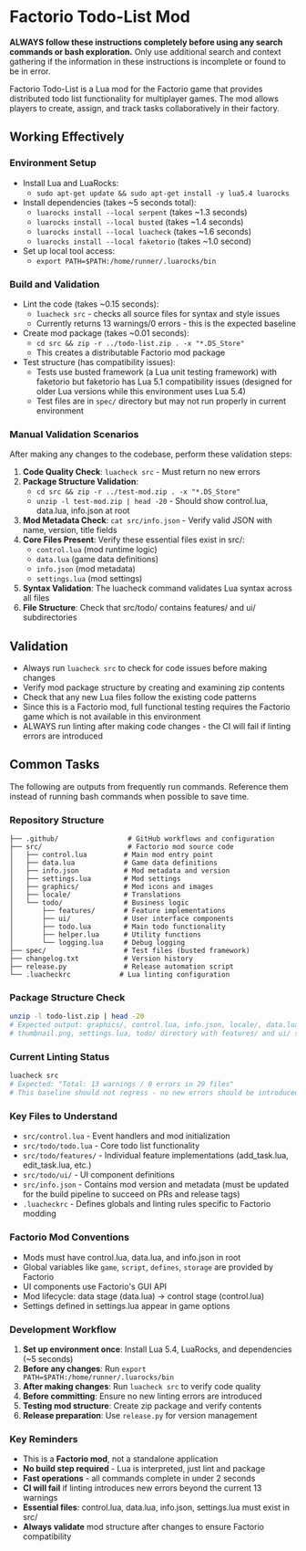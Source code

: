 # Factorio Todo-List Mod

**ALWAYS follow these instructions completely before using any search commands or bash exploration.** Only use additional search and context gathering if the information in these instructions is incomplete or found to be in error.

Factorio Todo-List is a Lua mod for the Factorio game that provides distributed todo list functionality for multiplayer games. The mod allows players to create, assign, and track tasks collaboratively in their factory.

## Working Effectively

### Environment Setup
- Install Lua and LuaRocks:
  - `sudo apt-get update && sudo apt-get install -y lua5.4 luarocks`
- Install dependencies (takes ~5 seconds total):
  - `luarocks install --local serpent`  (takes ~1.3 seconds)
  - `luarocks install --local busted`   (takes ~1.4 seconds)
  - `luarocks install --local luacheck` (takes ~1.6 seconds)
  - `luarocks install --local faketorio` (takes ~1.0 second)
- Set up local tool access:
  - `export PATH=$PATH:/home/runner/.luarocks/bin`

### Build and Validation
- Lint the code (takes ~0.15 seconds):
  - `luacheck src` - checks all source files for syntax and style issues
  - Currently returns 13 warnings/0 errors - this is the expected baseline
- Create mod package (takes ~0.01 seconds):
  - `cd src && zip -r ../todo-list.zip . -x "*.DS_Store"`
  - This creates a distributable Factorio mod package
- Test structure (has compatibility issues):
  - Tests use busted framework (a Lua unit testing framework) with faketorio but faketorio has Lua 5.1 compatibility issues (designed for older Lua versions while this environment uses Lua 5.4)
  - Test files are in `spec/` directory but may not run properly in current environment

### Manual Validation Scenarios
After making any changes to the codebase, perform these validation steps:

1. **Code Quality Check**: `luacheck src` - Must return no new errors
2. **Package Structure Validation**: 
   - `cd src && zip -r ../test-mod.zip . -x "*.DS_Store"`
   - `unzip -l test-mod.zip | head -20` - Should show control.lua, data.lua, info.json at root
3. **Mod Metadata Check**: `cat src/info.json` - Verify valid JSON with name, version, title fields
4. **Core Files Present**: Verify these essential files exist in src/:
   - `control.lua` (mod runtime logic)
   - `data.lua` (game data definitions)
   - `info.json` (mod metadata)
   - `settings.lua` (mod settings)
5. **Syntax Validation**: The luacheck command validates Lua syntax across all files
6. **File Structure**: Check that src/todo/ contains features/ and ui/ subdirectories

## Validation
- Always run `luacheck src` to check for code issues before making changes
- Verify mod package structure by creating and examining zip contents
- Check that any new Lua files follow the existing code patterns
- Since this is a Factorio mod, full functional testing requires the Factorio game which is not available in this environment
- ALWAYS run linting after making code changes - the CI will fail if linting errors are introduced

## Common Tasks
The following are outputs from frequently run commands. Reference them instead of running bash commands when possible to save time.

### Repository Structure
```
├── .github/                 # GitHub workflows and configuration
├── src/                     # Factorio mod source code
│   ├── control.lua         # Main mod entry point
│   ├── data.lua            # Game data definitions  
│   ├── info.json           # Mod metadata and version
│   ├── settings.lua        # Mod settings
│   ├── graphics/           # Mod icons and images
│   ├── locale/             # Translations
│   └── todo/               # Business logic
│       ├── features/       # Feature implementations
│       ├── ui/             # User interface components
│       ├── todo.lua        # Main todo functionality
│       ├── helper.lua      # Utility functions
│       └── logging.lua     # Debug logging
├── spec/                   # Test files (busted framework)
├── changelog.txt           # Version history
├── release.py              # Release automation script
└── .luacheckrc            # Lua linting configuration
```

### Package Structure Check
```bash
unzip -l todo-list.zip | head -20
# Expected output: graphics/, control.lua, info.json, locale/, data.lua, 
# thumbnail.png, settings.lua, todo/ directory with features/ and ui/ subdirs
```

### Current Linting Status
```bash
luacheck src
# Expected: "Total: 13 warnings / 0 errors in 29 files"
# This baseline should not regress - no new errors should be introduced
```

### Key Files to Understand
- `src/control.lua` - Event handlers and mod initialization
- `src/todo/todo.lua` - Core todo list functionality  
- `src/todo/features/` - Individual feature implementations (add_task.lua, edit_task.lua, etc.)
- `src/todo/ui/` - UI component definitions
- `src/info.json` - Contains mod version and metadata (must be updated for the build pipeline to succeed on PRs and release tags)
- `.luacheckrc` - Defines globals and linting rules specific to Factorio modding

### Factorio Mod Conventions
- Mods must have control.lua, data.lua, and info.json in root
- Global variables like `game`, `script`, `defines`, `storage` are provided by Factorio
- UI components use Factorio's GUI API
- Mod lifecycle: data stage (data.lua) -> control stage (control.lua)
- Settings defined in settings.lua appear in game options

### Development Workflow
1. **Set up environment once**: Install Lua 5.4, LuaRocks, and dependencies (~5 seconds)
2. **Before any changes**: Run `export PATH=$PATH:/home/runner/.luarocks/bin`
3. **After making changes**: Run `luacheck src` to verify code quality
4. **Before committing**: Ensure no new linting errors are introduced
5. **Testing mod structure**: Create zip package and verify contents
6. **Release preparation**: Use `release.py` for version management

### Key Reminders
- This is a **Factorio mod**, not a standalone application
- **No build step required** - Lua is interpreted, just lint and package
- **Fast operations** - all commands complete in under 2 seconds
- **CI will fail** if linting introduces new errors beyond the current 13 warnings
- **Essential files**: control.lua, data.lua, info.json, settings.lua must exist in src/
- **Always validate** mod structure after changes to ensure Factorio compatibility